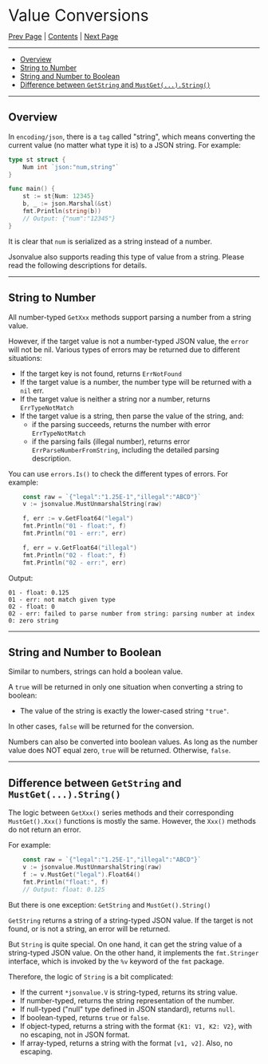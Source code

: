 <font size=6>Value Conversions</font>

[Prev Page](./08_caseless.md) | [Contents](./README.md) | [Next Page](./10_scenarios.md)

---

- [Overview](#overview)
- [String to Number](#string-to-number)
- [String and Number to Boolean](#string-and-number-to-boolean)
- [Difference between `GetString` and `MustGet(...).String()`](#difference-between-getstring-and-mustgetstring)

---

## Overview

In `encoding/json`, there is a `tag` called "string", which means converting the current value (no matter what type it is) to a JSON string. For example:

```go
type st struct {
    Num int `json:"num,string"`
}

func main() {
    st := st{Num: 12345}
    b, _ := json.Marshal(&st)
    fmt.Println(string(b))
	// Output: {"num":"12345"}
}
```

It is clear that `num` is serialized as a string instead of a number.

Jsonvalue also supports reading this type of value from a string. Please read the following descriptions for details.

---

## String to Number

All number-typed `GetXxx` methods support parsing a number from a string value.

However, if the target value is not a number-typed JSON value, the `error` will not be nil. Various types of errors may be returned due to different situations:

- If the target key is not found, returns `ErrNotFound`
- If the target value is a number, the number type will be returned with a `nil` err.
- If the target value is neither a string nor a number, returns `ErrTypeNotMatch`
- If the target value is a string, then parse the value of the string, and:
  - if the parsing succeeds, returns the number with error `ErrTypeNotMatch`
  - if the parsing fails (illegal number), returns error `ErrParseNumberFromString`, including the detailed parsing description.

You can use `errors.Is()` to check the different types of errors. For example:

```go
	const raw = `{"legal":"1.25E-1","illegal":"ABCD"}`
	v := jsonvalue.MustUnmarshalString(raw)

	f, err := v.GetFloat64("legal")
	fmt.Println("01 - float:", f)
	fmt.Println("01 - err:", err)

	f, err = v.GetFloat64("illegal")
	fmt.Println("02 - float:", f)
	fmt.Println("02 - err:", err)
```

Output:

```
01 - float: 0.125
01 - err: not match given type
02 - float: 0
02 - err: failed to parse number from string: parsing number at index 0: zero string
```

---

## String and Number to Boolean

Similar to numbers, strings can hold a boolean value.

A `true` will be returned in only one situation when converting a string to boolean:

- The value of the string is exactly the lower-cased string `"true"`.

In other cases, `false` will be returned for the conversion.

Numbers can also be converted into boolean values. As long as the number value does NOT equal zero, `true` will be returned. Otherwise, `false`.

---

## Difference between `GetString` and `MustGet(...).String()`

The logic between `GetXxx()` series methods and their corresponding `MustGet().Xxx()` functions is mostly the same. However, the `Xxx()` methods do not return an error.

For example:

```go
	const raw = `{"legal":"1.25E-1","illegal":"ABCD"}`
	v := jsonvalue.MustUnmarshalString(raw)
	f := v.MustGet("legal").Float64()
	fmt.Println("float:", f)
	// Output: float: 0.125
```

But there is one exception: `GetString` and `MustGet().String()`

`GetString` returns a string of a string-typed JSON value. If the target is not found, or is not a string, an error will be returned.

But `String` is quite special. On one hand, it can get the string value of a string-typed JSON value. On the other hand, it implements the `fmt.Stringer` interface, which is invoked by the `%v` keyword of the `fmt` package.

Therefore, the logic of `String` is a bit complicated:

- If the current `*jsonvalue.V` is string-typed, returns its string value.
- If number-typed, returns the string representation of the number.
- If null-typed ("null" type defined in JSON standard), returns `null`.
- If boolean-typed, returns `true` or `false`.
- If object-typed, returns a string with the format `{K1: V1, K2: V2}`, with no escaping, not in JSON format.
- If array-typed, returns a string with the format `[v1, v2]`. Also, no escaping.
